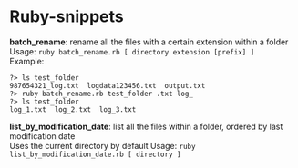 # Ruby-snippets

**batch_rename**: rename all the files with a certain extension within a folder  
Usage: `ruby batch_rename.rb [ directory extension [prefix] ]`  
Example:  
```
?> ls test_folder  
987654321_log.txt  logdata123456.txt  output.txt  
?> ruby batch_rename.rb test_folder .txt log_  
?> ls test_folder  
log_1.txt  log_2.txt  log_3.txt  
```

**list_by_modification_date**: list all the files within a folder, ordered by last modification date  
Uses the current directory by default
Usage: `ruby list_by_modification_date.rb [ directory ]`  
